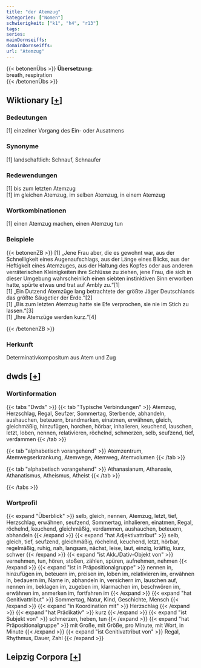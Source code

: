 ```yaml
---
title: "der Atemzug"
kategorien: ["Nomen"]
schwierigkeit: ["k1", "h4", "r13"]
tags:
series:
mainDornseiffs:
domainDornseiffs:
url: "Atemzug"
---
```


{{< betonenÜbs >}}
**Übersetzung:**  
breath, respiration  
{{< /betonenÜbs >}}

## Wiktionary [[+](https://de.wiktionary.org/wiki/Atemzug)]

### Bedeutungen
[1] einzelner Vorgang des Ein- oder Ausatmens  

### Synonyme
[1] landschaftlich: Schnauf, Schnaufer  

### Redewendungen
[1] bis zum letzten Atemzug  
[1] im gleichen Atemzug, im selben Atemzug, in einem Atemzug  

### Wortkombinationen
[1] einen Atemzug machen, einen Atemzug tun  

### Beispiele
{{< betonenZB >}}
[1] „Jene Frau aber, die es gewohnt war, aus der Schnelligkeit eines Augenaufschlags, aus der Länge eines Blicks, aus der Heftigkeit eines Atemzuges, aus der Haltung des Kopfes oder aus anderen verräterischen Kleinigkeiten ihre Schlüsse zu ziehen, jene Frau, die sich in dieser Umgebung wahrscheinlich einen siebten instinktiven Sinn erworben hatte, spürte etwas und trat auf Ambly zu.“[1]  
[1] „Ein Dutzend Atemzüge lang betrachtete der größte Jäger Deutschlands das größte Säugetier der Erde.“[2]  
[1] „Bis zum letzten Atemzug hatte sie Efe verprochen, sie nie im Stich zu lassen.“[3]  
[1] „Ihre Atemzüge werden kurz.“[4]  

{{< /betonenZB >}}
### Herkunft
Determinativkompositum aus Atem und Zug  



## dwds [[+](https://www.dwds.de/wb/Atemzug)]

### Wortinformation
{{< tabs "Dwds" >}}
{{< tab "Typische Verbindungen" >}}
Atemzug, Herzschlag, Regal, Seufzer, Sommertag, Sterbende, abhandeln, aushauchen, beteuern, brandmarken, einatmen, erwähnen, gleich, gleichmäßig, hinzufügen, horchen, hörbar, inhalieren, keuchend, lauschen, letzt, loben, nennen, relativieren, röchelnd, schmerzen, selb, seufzend, tief, verdammen
{{< /tab >}}

{{< tab "alphabetisch vorangehend" >}}
Atemzentrum, Atemwegserkrankung, Atemwege, Atemweg, Atemvolumen
{{< /tab >}}

{{< tab "alphabetisch vorangehend" >}}
Athanasianum, Athanasie, Athanatismus, Atheismus, Atheist
{{< /tab >}}

{{< /tabs >}}

### Wortprofil
{{< expand "Überblick" >}} selb, gleich, nennen, Atemzug, letzt, tief, Herzschlag, erwähnen, seufzend, Sommertag, inhalieren, einatmen, Regal, röchelnd, keuchend, gleichmäßig, verdammen, aushauchen, beteuern, abhandeln {{< /expand >}}
{{< expand "hat Adjektivattribut" >}} selb, gleich, tief, seufzend, gleichmäßig, röchelnd, keuchend, letzt, hörbar, regelmäßig, ruhig, nah, langsam, nächst, leise, laut, einzig, kräftig, kurz, schwer {{< /expand >}}
{{< expand "ist Akk./Dativ-Objekt von" >}} vernehmen, tun, hören, stoßen, zählen, spüren, aufnehmen, nehmen {{< /expand >}}
{{< expand "ist in Präpositionalgruppe" >}} nennen in, hinzufügen im, beteuern im, preisen im, loben im, relativieren im, erwähnen in, bedauern im, Name in, abhandeln in, versichern im, lauschen auf, nennen im, beklagen im, zugeben im, klarmachen im, beschwören im, erwähnen im, anmerken im, fortfahren im {{< /expand >}}
{{< expand "hat Genitivattribut" >}} Sommertag, Natur, Kind, Geschichte, Mensch {{< /expand >}}
{{< expand "in Koordination mit" >}} Herzschlag {{< /expand >}}
{{< expand "hat Prädikativ" >}} kurz {{< /expand >}}
{{< expand "ist Subjekt von" >}} schmerzen, heben, tun {{< /expand >}}
{{< expand "hat Präpositionalgruppe" >}} mit Große, mit Größe, pro Minute, mit Wort, in Minute {{< /expand >}}
{{< expand "ist Genitivattribut von" >}} Regal, Rhythmus, Dauer, Zahl {{< /expand >}}

## Leipzig Corpora [[+](https://corpora.uni-leipzig.de/en/res?word=Atemzug&corpusId=deu_newscrawl-public_2018)]


